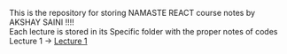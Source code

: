 This is the repository for storing NAMASTE REACT course notes by AKSHAY SAINI !!!! <br />
Each lecture is stored in its Specific folder with the proper notes of codes <br />
Lecture 1 -> <a href="/Lecture 1"> Lecture 1 <a> <br />
